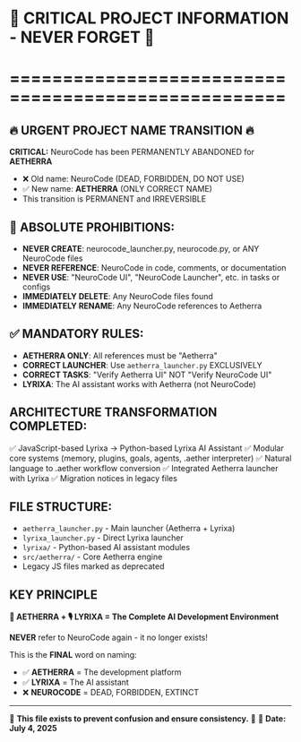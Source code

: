 # 🚨 CRITICAL PROJECT INFORMATION - NEVER FORGET 🚨
# ====================================================

## 🔥 URGENT PROJECT NAME TRANSITION 🔥
**CRITICAL:** NeuroCode has been PERMANENTLY ABANDONED for **AETHERRA**
- ❌ Old name: NeuroCode (DEAD, FORBIDDEN, DO NOT USE)
- ✅ New name: **AETHERRA** (ONLY CORRECT NAME)
- This transition is PERMANENT and IRREVERSIBLE

## 🚫 ABSOLUTE PROHIBITIONS:
- **NEVER CREATE**: neurocode_launcher.py, neurocode.py, or ANY NeuroCode files
- **NEVER REFERENCE**: NeuroCode in code, comments, or documentation
- **NEVER USE**: "NeuroCode UI", "NeuroCode Launcher", etc. in tasks or configs
- **IMMEDIATELY DELETE**: Any NeuroCode files found
- **IMMEDIATELY RENAME**: Any NeuroCode references to Aetherra

## ✅ MANDATORY RULES:
- **AETHERRA ONLY**: All references must be "Aetherra"
- **CORRECT LAUNCHER**: Use `aetherra_launcher.py` EXCLUSIVELY
- **CORRECT TASKS**: "Verify Aetherra UI" NOT "Verify NeuroCode UI"
- **LYRIXA**: The AI assistant works with Aetherra (not NeuroCode)

## ARCHITECTURE TRANSFORMATION COMPLETED:
✅ JavaScript-based Lyrixa → Python-based Lyrixa AI Assistant
✅ Modular core systems (memory, plugins, goals, agents, .aether interpreter)
✅ Natural language to .aether workflow conversion
✅ Integrated Aetherra launcher with Lyrixa
✅ Migration notices in legacy files

## FILE STRUCTURE:
- `aetherra_launcher.py` - Main launcher (Aetherra + Lyrixa)
- `lyrixa_launcher.py` - Direct Lyrixa launcher
- `lyrixa/` - Python-based AI assistant modules
- `src/aetherra/` - Core Aetherra engine
- Legacy JS files marked as deprecated

## KEY PRINCIPLE

**🌌 AETHERRA + 🎙️ LYRIXA = The Complete AI Development Environment**

**NEVER** refer to NeuroCode again - it no longer exists!

This is the **FINAL** word on naming:
- ✅ **AETHERRA** = The development platform
- ✅ **LYRIXA** = The AI assistant
- ❌ **NEUROCODE** = DEAD, FORBIDDEN, EXTINCT

---
🚨 **This file exists to prevent confusion and ensure consistency.** 🚨
📅 **Date: July 4, 2025**
